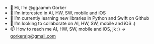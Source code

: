 - 👋 Hi, I’m @ggaamm Gorker
- 👀 I’m interested in AI, HW, SW, mobile and iOS 
- 🌱 I’m currently learning new libraries in Python and Swift on Github
- 💞️ I’m looking to collaborate on AI, HW, SW, mobile and iOS :) 
- 📫 How to reach me AI, HW, SW, mobile and iOS, jk :) -> gorkeralp@gmail.com

<!---
ggaamm/ggaamm is a ✨ special ✨ repository because its `README.md` (this file) appears on your GitHub profile.
You can click the Preview link to take a look at your changes.
--->
